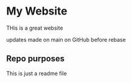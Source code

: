 # My Website

THis is a great website

updates made on main on GitHub before rebase

## Repo purposes

This is just a readme file


